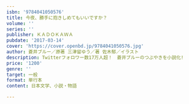 ```yaml
---
isbn: '9784041050576'
title: 今夜、勝手に抱きしめてもいいですか？
volume: ''
series: ''
publisher: ＫＡＤＯＫＡＷＡ
pubdate: '2017-03-14'
cover: 'https://cover.openbd.jp/9784041050576.jpg'
author: 蒼井ブルー／原著 三津留ゆう／著 佐木郁／イラスト
description: Twitterフォロワー数17万人超！　蒼井ブルーのつぶやきを小説化!
price: '1200'
genre: ''
target: 一般
format: 単行本
content: 日本文学、小説・物語

---
```

